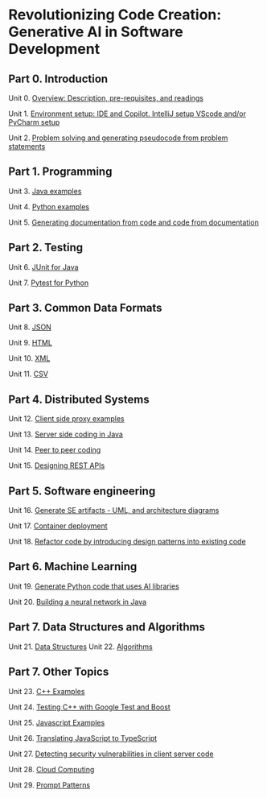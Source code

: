 # Revolutionizing Code Creation: Generative AI in Software Development


## Part 0. Introduction

Unit 0. [Overview: Description, pre-requisites, and readings](./Unit00-Overview)

Unit 1. [Environment setup: IDE and Copilot. IntelliJ setup VScode and/or PyCharm setup](./Unit01-Environment-Setup)

Unit 2. [Problem solving and generating pseudocode from problem statements](./Unit02-Problem-Soving-And-Pseudocode)

## Part 1. Programming

Unit 3. [Java examples](Unit03-Java-Examples)

Unit 4. [Python examples](Unit04-Python-Examples)

Unit 5. [Generating documentation from code and code from documentation](./Unit05-Generating-Documentation-From-Code-And-Code-From-Documentation)

## Part 2. Testing

Unit 6. [JUnit for Java](./Unit06-JUnit-For-Java)

Unit 7. [Pytest for Python](./Unit07-Pytest-For-Python)

## Part 3. Common Data Formats

Unit 8. [JSON](./Unit08-JSON)

Unit 9. [HTML](./Unit09-HTML)

Unit 10. [XML](./Unit10-XML)

Unit 11. [CSV](./Unit11-CSV)

## Part 4. Distributed Systems

Unit 12. [Client side proxy examples](./Unit12-Client-Side-Proxy-Examples)

Unit 13. [Server side coding in Java](./Unit13-Server-Side-Coding-In-Java)

Unit 14. [Peer to peer coding](./Unit14-Peer-To-Peer-Coding)

Unit 15. [Designing REST APIs](./Unit15-Designing-REST-APIs)


## Part 5. Software engineering

Unit 16. [Generate SE artifacts - UML, and architecture diagrams](./Unit16-Generating-SE-Artifacts-UML-and-Architecture-Diagrams)

Unit 17. [Container deployment](./Unit17-Container-Deployment)

Unit 18. [Refactor code by introducing design patterns into existing code](./Unit18-Refractor-Code-By-Introducing-Design-Patterns-Into-Existing-Code)

## Part 6. Machine Learning

Unit 19. [Generate Python code that uses AI libraries](./Unit19-Generate-Python-Code-That-Uses-AI-Libraries)

Unit 20. [Building a neural network in Java](./Unit20-Neural_Network_in_Java)

## Part 7. Data Structures and Algorithms

Unit 21. [Data Structures](./Unit19-Data-Structures)
Unit 22. [Algorithms](./Unit20-Algorithms)

## Part 7. Other Topics

Unit 23. [C++ Examples](./Unit20-C++-Examples)

Unit 24. [Testing C++ with Google Test and Boost](./Unit21-Testing-C++-With-Google-Test-And-Boost)

Unit 25. [Javascript Examples](./Unit22-JavaScript-Examples)

Unit 26. [Translating JavaScript to TypeScript](./Unit23-Translating-JavaScript-To-TypeScript)

Unit 27. [Detecting security vulnerabilities in client server code](./Unit24-Detecting-Security-Vulnerablities-In-Client-Server-Code)

Unit 28. [Cloud Computing](./Unit25-Cloud-Computing)

Unit 29. [Prompt Patterns](./Unit26-Prompt-Patterns)
